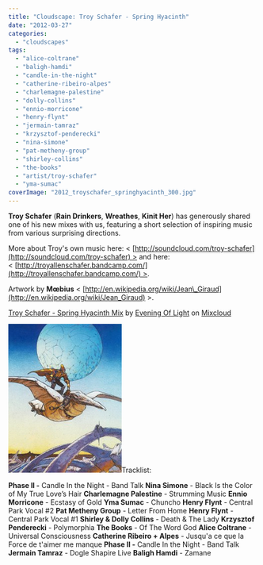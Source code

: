 ```yaml
---
title: "Cloudscape: Troy Schafer - Spring Hyacinth"
date: "2012-03-27"
categories: 
  - "cloudscapes"
tags: 
  - "alice-coltrane"
  - "baligh-hamdi"
  - "candle-in-the-night"
  - "catherine-ribeiro-alpes"
  - "charlemagne-palestine"
  - "dolly-collins"
  - "ennio-morricone"
  - "henry-flynt"
  - "jermain-tamraz"
  - "krzysztof-penderecki"
  - "nina-simone"
  - "pat-metheny-group"
  - "shirley-collins"
  - "the-books"
  - "artist/troy-schafer"
  - "yma-sumac"
coverImage: "2012_troyschafer_springhyacinth_300.jpg"
---
```


**Troy Schafer** (**Rain Drinkers**, **Wreathes**, **Kinit Her**) has generously shared one of his new mixes with us, featuring a short selection of inspiring music from various surprising directions.

More about Troy's own music here: < [http://soundcloud.com/troy-schafer](http://soundcloud.com/troy-schafer) > and here: < [http://troyallenschafer.bandcamp.com/](http://troyallenschafer.bandcamp.com/) >.

Artwork by **Mœbius** < [http://en.wikipedia.org/wiki/Jean\_Giraud](http://en.wikipedia.org/wiki/Jean_Giraud) >.

[Troy Schafer - Spring Hyacinth Mix](http://www.mixcloud.com/eveningoflight/troy-schafer-spring-hyacinth-mix/?utm_source=widget&utm_medium=web&utm_campaign=base_links&utm_term=resource_link) by [Evening Of Light](http://www.mixcloud.com/eveningoflight/?utm_source=widget&utm_medium=web&utm_campaign=base_links&utm_term=profile_link) on [Mixcloud](http://www.mixcloud.com/?utm_source=widget&utm_medium=web&utm_campaign=base_links&utm_term=homepage_link)

[![](images/2012_troyschafer_springhyacinth_300.jpg "2012_troyschafer_springhyacinth_300")](http://www.eveningoflight.nl/wordpress/wp-content/uploads/2012/03/2012_troyschafer_springhyacinth_300.jpg)Tracklist:

**Phase II -** Candle In the Night - Band Talk **Nina Simone** - Black Is the Color of My True Love’s Hair **Charlemagne Palestine** - Strumming Music **Ennio Morricone** - Ecstasy of Gold **Yma Sumac** - Chuncho **Henry Flynt** - Central Park Vocal #2 **Pat Metheny Group** - Letter From Home **Henry Flynt** - Central Park Vocal #1 **Shirley & Dolly Collins** - Death & The Lady **Krzysztof Penderecki** \- Polymorphia **The Books** - Of The Word God **Alice Coltrane** - Universal Consciousness **Catherine Ribeiro + Alpes** - Jusqu'a ce que la Force de t'aimer me manque ****Phase II -**** Candle In the Night - Band Talk **Jermain Tamraz** - Dogle Shapire Live **Baligh Hamdi** - Zamane
